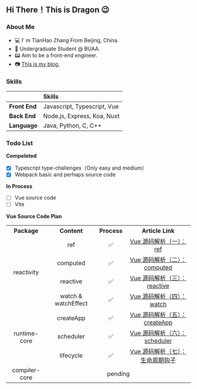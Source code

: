 <!--
**DragonnZhang/DragonnZhang** is a ✨ _special_ ✨ repository because its `README.md` (this file) appears on your GitHub profile.

Here are some ideas to get you started:

- 🔭 I’m currently working on ...
- 🌱 I’m currently learning ...
- 👯 I’m looking to collaborate on ...
- 🤔 I’m looking for help with ...
- 💬 Ask me about ...
- 📫 How to reach me: ...
- 😄 Pronouns: ...
- ⚡ Fun fact: ...
-->

## Hi There！This is Dragon :wink:

### About Me

- :computer:  I' m TianHao Zhang From Beijing, China.
- :book: Undergraduate Student @ BUAA.
- :pager: Aim to be a front-end engineer.
- :camera: [This is my blog.](https://juejin.cn/user/1684908923689773/posts)

### Skills

|               | Skills                      |
| :------------ | :-------------------------- |
| **Front End** | Javascript, Typescript, Vue |
| **Back End**  | Node.js, Express, Koa, Nuxt |
| **Language**  | Java, Python, C, C++        |

### Todo List

**Compeleted**

- [x] Typescript type-challenges（Only easy and medium）
- [x] Webpack basic and perhaps source code

**In Process**

- [ ] Vue source code
- [ ] Vite

**Vue Source Code Plan**

<table width="100%">
  <tr align="center">
    <th>Package</th>
    <th>Content</th>
    <th>Process</th>
    <th>Article Link</th>
  </tr>
  <tr align="center">
  	<td vlign="middle" rowspan="4">reactivity</td>
    <td>ref</td>
    <td>✅</td>
    <td><a href="https://juejin.cn/post/7220805857738047549">Vue 源码解析（一）：ref</td>
  </tr>
  <tr align="center">
    <td>computed</td>
    <td>✅</td>
    <td><a href="https://juejin.cn/post/7222460499492831291">Vue 源码解析（二）：computed</td>
  </tr>
  <tr align="center">
    <td>reactive</td>
    <td>✅</td>
    <td><a href="https://juejin.cn/post/7224369270142566459">Vue 源码解析（三）：reactive</td>
  </tr>
  <tr align="center">
    <td>watch & watchEffect</td>
    <td>✅</td>
    <td><a href="https://juejin.cn/post/7228280684207587385">Vue 源码解析（四）：watch</td>
  </tr>
  <tr align="center">
  	<td vlign="middle" rowspan="3">runtime-core</td>
  	<td>createApp</td>
  	<td>✅</td>
  	<td><a href="https://juejin.cn/post/7232194911009472573">Vue 源码解析（五）：createApp</td>
  </tr>
  <tr align="center">
  	<td>scheduler</td>
  	<td>✅</td>
  	<td><a href="https://juejin.cn/post/7233396218105020453">Vue 源码解析（六）：scheduler</td>
  </tr>
    <tr align="center">
  	<td>lifecycle</td>
  	<td>✅</td>
  	<td><a href="https://juejin.cn/post/7257441582013612087">Vue 源码解析（七）：生命周期钩子</td>
  </tr>
  <tr align="center">
  	<td vlign="middle" rowspan="1">compiler-core</td>
  	<td vlign="middle" colspan="3">pending</td>
  	<!-- <td vlign="middle">pending</td>
  	<td vlign="middle">pending</td> -->
  </tr>
</table>

